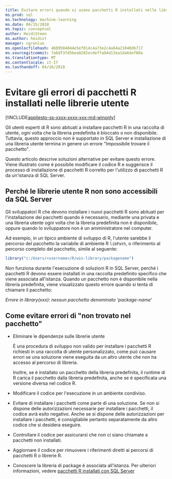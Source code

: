 ```yaml
---
title: Evitare errori quando si usano pacchetti R installati nelle librerie utente | Documenti Microsoft
ms.prod: sql
ms.technology: machine-learning
ms.date: 04/15/2018
ms.topic: conceptual
author: HeidiSteen
ms.author: heidist
manager: cgronlun
ms.openlocfilehash: 4609504044e5ef014c4a73e2c4a64a21040db717
ms.sourcegitcommit: 7a6df3fd5bea9282ecdeffa94d13ea1da6def80a
ms.translationtype: MT
ms.contentlocale: it-IT
ms.lasthandoff: 04/16/2018
---
```

# <a name="avoiding-errors-on-r-packages-installed-in-user-libraries"></a>Evitare gli errori di pacchetti R installati nelle librerie utente
[!INCLUDE[appliesto-ss-xxxx-xxxx-xxx-md-winonly](../../includes/appliesto-ss-xxxx-xxxx-xxx-md-winonly.md)]

Gli utenti esperti di R sono abituati a installare pacchetti R in una raccolta di utente, ogni volta che la libreria predefinita è bloccato o non disponibile. Tuttavia, questo approccio non è supportato in SQL Server e installazione di una libreria utente termina in genere un errore "Impossibile trovare il pacchetto".

Questo articolo descrive soluzioni alternative per evitare questo errore. Viene illustrato come è possibile modificare il codice R e suggerisce il processo di installazione di pacchetti R corretto per l'utilizzo di pacchetti R da un'istanza di SQL Server.

## <a name="why-r-user-libraries-cannot-be-accessed-from-sql-server"></a>Perché le librerie utente R non sono accessibili da SQL Server

Gli sviluppatori R che devono installare i nuovi pacchetti R sono abituati per l'installazione dei pacchetti quando è necessario, mediante una privata e una libreria utente ogni volta che la libreria predefinita non è disponibile, oppure quando lo sviluppatore non è un amministratore nel computer.

Ad esempio, in un tipico ambiente di sviluppo di R, l'utente sarebbe il percorso del pacchetto la variabile di ambiente R `libPath`, o riferimento al percorso completo del pacchetto, simile al seguente:

```R
library("c:/Users/<username>/R/win-library/packagename")
```

Non funziona durante l'esecuzione di soluzioni R in SQL Server, perché i pacchetti R devono essere installati in una raccolta predefinito specifico che viene associata all'istanza. Quando un pacchetto non è disponibile nella libreria predefinita, viene visualizzato questo errore quando si tenta di chiamare il pacchetto:

*Errore in library(xxx): nessun pacchetto denominato 'package-name'*

## <a name="how-to-avoid-package-not-found-errors"></a>Come evitare errori di "non trovato nel pacchetto"

+ Eliminare le dipendenze sulle librerie utente 

    È una procedura di sviluppo non valido per installare i pacchetti R richiesti in una raccolta di utente personalizzato, come può causare errori se una soluzione viene eseguita da un altro utente che non ha accesso al percorso di libreria.

    Inoltre, se è installato un pacchetto della libreria predefinita, il runtime di R carica il pacchetto dalla libreria predefinita, anche se è specificata una versione diversa nel codice R.

+ Modificare il codice per l'esecuzione in un ambiente condiviso.

+ Evitare di installare i pacchetti come parte di una soluzione. Se non si dispone delle autorizzazioni necessarie per installare i pacchetti, il codice avrà esito negativo. Anche se si dispone delle autorizzazioni per installare i pacchetti, è consigliabile pertanto separatamente da altro codice che si desidera eseguire.

+ Controllare il codice per assicurarsi che non ci siano chiamate a pacchetti non installati.

+ Aggiornare il codice per rimuovere i riferimenti diretti ai percorsi di pacchetti R o librerie R. 

+ Conoscere la libreria di package è associata all'istanza. Per ulteriori informazioni, vedere [pacchetti R installati con SQL Server](installing-and-managing-r-packages.md)
